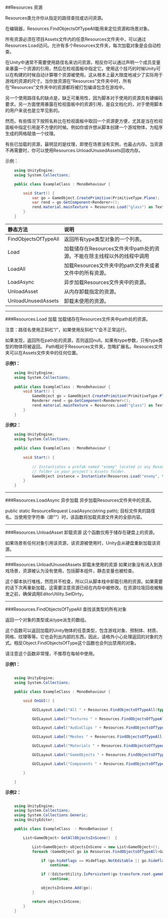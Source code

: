 ##Resources 资源

Resources类允许你从指定的路径查找或访问资源。

在编辑器，Resources.FindObjectsOfTypeAll能用来定位资源和场景对象。

所有资源必须在项目Assets文件内的任意Resources文件夹中，可以通过Resources.Load访问。允许有多个Resources文件夹，每次加载对象是会自动检查。

在Unity中通常不需要使用路径名来访问资源，相反你可以通过声明一个成员变量来暴露一个资源的引用，然后在检视面板中指定它。使用这个技巧的时候Unity可以在构建的时候自动计算哪个资源被使用。这从根本上最大限度地减少了实际用于游戏的资源的尺寸。当你放资源在“Resources”文件夹中时，所有在“Resources”文件夹中的资源都将被打包编译包含在游戏中。

另一个使用路径名的缺点是，缺乏可重用性，因为脚本对于使用的资源具有硬编码要求。另一方面使用暴露在检视面板中的资源引用，是自文档化的，对于使用脚本的用户来说也是立竿见影的。

然而，有些情况下按照名称比在检视面板中取回一个资源更方便，尤其是当在检视面板中指定引用是不方便的时候。例如你或许想从脚本创建一个游戏物体，为程序生成的网格赋值一个纹理。

有些已加载的资源，最明显的是纹理，即使在场景没有实例，也最占内存。当资源不再需要时，你可以使用Resources.UnloadUnusedAssets回收内存。

示例：

```csharp
    using UnityEngine;
    using System.Collections;

    public class ExampleClass : MonoBehaviour {

        void Start() {
            var go = GameObject.CreatePrimitive(PrimitiveType.Plane);
            var rend = go.GetComponent<Renderer>();
            rend.material.mainTexture = Resources.Load("glass") as Texture;
        }
    }

```

|静态方法|说明|
|:--|:--|
|FindObjectsOfTypeAll|返回所有type类型对象的一个列表。|
|Load|加载储存在Resources文件夹中path处的资源。不能在除主线程以外的线程中调用|
|LoadAll|加载Resources文件夹中的path文件夹或者文件中的所有资源。|
|LoadAsync|异步加载Resources文件夹中的资源。|
|UnloadAsset|从内存卸载指定的资源。|
|UnloadUnusedAssets|卸载未使用的资源。|

---

###Resources.Load 加载
加载储存在Resources文件夹中path处的资源。

注意：路径名使用正斜杠“/”，如果使用反斜杠“\”会不正常运行。


如果发现，返回所在path处的资源，否则返回null。如果有type参数，只有type类型的物体将被返回。 Path相对于Resources文件夹，忽略扩展名。Resouces文件夹可以在Assets文件夹中的任何位置。

**示例1：**
```csharp
    using UnityEngine;
    using System.Collections;
 
    public class ExampleClass : MonoBehaviour {
        void Start() {
            GameObject go = GameObject.CreatePrimitive(PrimitiveType.Plane);
            Renderer rend = go.GetComponent<Renderer>();
            rend.material.mainTexture = Resources.Load("glass") as Texture;
        }
    }
```

**示例2：**
```csharp
    using UnityEngine;
    using System.Collections;
 
    public class ExampleClass : MonoBehaviour {
 
        void Start() {
 
            // Instantiates a prefab named "enemy" located in any Resources
            // folder in your project's Assets folder.
            GameObject instance = Instantiate(Resources.Load("enemy", typeof(GameObject))) as GameObject;
        }
    }
```
---

###Resources.LoadAsync 异步加载
异步加载Resources文件夹中的资源。

public static ResourceRequest LoadAsync(string path);
目标文件夹的路径名。当使用空字符串（即“”）时，该函数将加载资源文件夹的全部内容。

---

###Resources.UnloadAsset 卸载资源
这个函数仅用于储存在硬盘上的资源。

如果场景有任何对象引用该资源，该资源被使用时，Unity会从硬盘重新加载该资源。

---

###Resources.UnloadUnusedAssets 卸载未使用的资源
如果对象没有进入到游戏场景，资源被认为没有使用，包括脚本组件，静态变量也被检查。

这个脚本执行堆栈，然而并不检查，所以只从脚本栈中卸载引用的资源。如果需要的话下次再重新加载，这需要注意资源已经在内存中被修改。在资源垃圾回收被触发之前，确保调用EditorUtility.SetDirty。

---

###Resources.FindObjectsOfTypeAll 查找该类型的所有对象

返回一个对象的类型或从type派生的数组。

这个函数可以返回加载的Unity物体的任意类型，包含游戏对象、预制体、材质、网格、纹理等等。它也会列出内部的东西，因此，请格外小心处理返回的对象的方式。相反Object.FindObjectsOfType这个函数也会列出禁用的对象。

请注意这个函数非常慢，不推荐在每帧中使用。

**示例1：**

```csharp

    using UnityEngine;
    using System.Collections;

    public class ExampleClass : MonoBehaviour {

        void OnGUI() {

            GUILayout.Label("All " + Resources.FindObjectsOfTypeAll(typeof(UnityEngine.Object)).Length);

            GUILayout.Label("Textures " + Resources.FindObjectsOfTypeAll(typeof(Texture)).Length);

            GUILayout.Label("AudioClips " + Resources.FindObjectsOfTypeAll(typeof(AudioClip)).Length);

            GUILayout.Label("Meshes " + Resources.FindObjectsOfTypeAll(typeof(Mesh)).Length);

            GUILayout.Label("Materials " + Resources.FindObjectsOfTypeAll(typeof(Material)).Length);

            GUILayout.Label("GameObjects " + Resources.FindObjectsOfTypeAll(typeof(GameObject)).Length);

            GUILayout.Label("Components " + Resources.FindObjectsOfTypeAll(typeof(Component)).Length);

        }

    }

```

**示例2：**

```csharp

    using UnityEngine;
    using System.Collections;
    using System.Collections.Generic;
    using UnityEditor;

    public class ExampleClass  : MonoBehaviour {

        List<GameObject> GetAllObjectsInScene()  {

            List<GameObject> objectsInScene = new List<GameObject>();
            foreach (GameObject go in Resources.FindObjectsOfTypeAll<GameObject>()) {

                if (go.hideFlags == HideFlags.NotEditable || go.hideFlags == HideFlags.HideAndDontSave)
                    continue;

                if (!EditorUtility.IsPersistent(go.transform.root.gameObject))
                    continue;

                objectsInScene.Add(go);
            }

            return objectsInScene;
        }
    }
```

